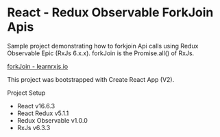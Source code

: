 # React - Redux Observable ForkJoin Apis
Sample project demonstrating how to forkjoin Api calls using Redux Observable Epic (RxJs 6.x.x).
forkJoin is the Promise.all() of RxJs.

[forkJoin - learnrxjs.io](https://www.learnrxjs.io/operators/combination/forkjoin.html)

This project was bootstrapped with Create React App (V2).

Project Setup
* React v16.6.3
* React Redux v5.1.1
* Redux Observable v1.0.0
* RxJs v6.3.3